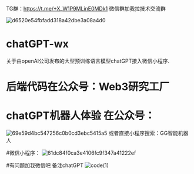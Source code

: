 TG群：https://t.me/+X_W1P9MLinE0MDk1
微信群加我拉技术交流群

![d6520e54fbfadd318a42dbe3a08a4d0](https://user-images.githubusercontent.com/48462615/225180177-78ad7463-f2d2-4216-b12b-9ae053f16507.jpg)

# chatGPT-wx
关于由openAI公司发布的大型预训练语言模型chatGPT接入微信小程序.

# 后端代码在公众号：Web3研究工厂
# chatGPT机器人体验 在公众号：
![69e59d4bc547256c0b0cd3ebc5415a5](https://user-images.githubusercontent.com/48462615/222143450-d9c69d6f-8654-4048-8988-61ee157b77cb.png)
或者直接小程序搜索：GG智能机器人




#微信小程序：
![61dc84f0ca3e4106fc9f347a41222ef](https://github.com/super6wenzi/chatGPT-wx/assets/48462615/fd55ff02-4c53-4eb5-924f-88d234da8b04)

#有问题加我微信吧   备注chatGPT
![code(1)](https://user-images.githubusercontent.com/48462615/223733225-44475a84-7d97-4011-89cf-7acad9128ca6.jpg)
